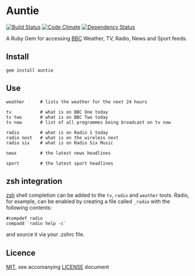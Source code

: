 # Auntie

[![Build Status](https://travis-ci.org/simongregory/auntie.png?branch=master)](https://travis-ci.org/simongregory/auntie)
[![Code Climate](https://codeclimate.com/github/simongregory/auntie.png)](https://codeclimate.com/github/simongregory/auntie)
[![Dependency Status](https://gemnasium.com/simongregory/auntie.png)](https://gemnasium.com/simongregory/auntie)

A Ruby Gem for accessing [BBC]() Weather, TV, Radio, News and Sport feeds.

## Install

    gem install auntie

## Use

    weather      # lists the weather for the next 24 hours

    tv           # what is on BBC One today
    tv two       # what is on BBC Two today
    tv now       # list of all programmes being broadcast on tv now

    radio        # what is on Radio 1 today
    radio next   # what is on the wireless next
    radio six    # what is on Radio Six Music
    
    news         # the latest news headlines
    
    sport        # the latest sport headlines

## zsh integration

[zsh][] shell completion can be added to the `tv`, `radio` and `weather` tools. Radio, for example, can be enabled by creating a file called `_radio` with the following contents:

    #compdef radio
    compadd `radio help -c`

and source it via your .zshrc file.

## Licence

[MIT][], see accomanying [LICENSE](LICENSE) document

[BBC]: http://www.bbc.co.uk/
[MIT]: http://opensource.org/licenses/MIT
[zsh]: http://zsh.sourceforge.net

